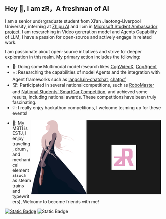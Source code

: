 ## Hey 👋, I am zR，A freshman of AI
I am a senior undergraduate student from Xi’an Jiaotong-Liverpool University, interning at [Zhipu AI](https://www.zhipuai.cn) and I am in [Microsoft Student Ambassador project](https://mvp.microsoft.com/zh-CN/studentambassadors/profile/71e8bffc-1c55-4788-ae8c-49fa009ac99d). 
I am researching in Video generation model and Agents Capability of LLM, I have a passion for open-source and actively engage in related work.

I am passionate about open-source initiatives and strive for deeper exploration in this realm. My primary action includes the following:

+ 📄: Doing some Multimodal model research likes [CogVideoX](https://arxiv.org/abs/2408.06072), [CogAgent](https://arxiv.org/abs/2312.08914)
+ ⭐: Researching the capabilities of model Agents and the integration with Agent frameworks such as [langchain-chatchat](https://github.com/chatchat-space/Langchain-Chatchat),  [chatpdf](https://github.com/CosmosShadow/gptpdf) 
+ 🏆: Participated in several national competitions, such as [RoboMaster](https://www.robomaster.com/en-US) and [National Students' SmartCar Competition](https://www.smartcar.zone), and achieved some results, including national awards. These competitions have been truly fascinating.
+ 💡: I really enjoy hackathon competitions, I welcome teaming up for these events!
 
<a>
  <img align="right" src="https://github.com/zRzRzRzRzRzRzR/zRzRzRzRzRzRzR/blob/main/Pic/logo2.png"  width="80" height="80" border="80"/>
</a>
<a>
  <img align="right" src="https://github.com/zRzRzRzRzRzRzR/zRzRzRzRzRzRzR/blob/main/Pic/1.png" width="180" height="240"/>
</a>

+ 🌿: My MBTI is ESTJ, I enjoy traveling, drum , and mechanical elements(such as steam trains and typewriters), Welcome to become friends with me!

[![Static Badge](https://img.shields.io/badge/X-zR-blue?style=social&logo=twitter&logoColor=blue&link=https%3A%2F%2Ftwitter.com%2FzRdianjiao)](https://twitter.com/zRdianjiao)
![Static Badge](https://img.shields.io/badge/Wechat-zR_ZYX-green?style=social&logo=wechat&logoColor=green)



